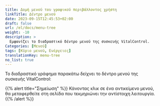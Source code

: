 ```yaml
---
title: Δομή μενού του γραφικού περιβάλλοντος χρήστη
linkTitle: Δέντρο μενού
date: 2023-09-15T12:45:53+02:00
draft: false
url: /el/docs/menu-tree
weight: -10
description: >
  Εμφανίζει το διαδραστικό δέντρο μενού της συσκευής VitalControl.
Categories: [Μενού]
tags: [Κύριο μενού, Ενέργειες]
translationKey: menu-tree
no_list: true
---
```


Το διαδραστικό γράφημα παρακάτω δείχνει το δέντρο μενού της συσκευής VitalControl:

{{% alert title="Σημείωση" %}}
Κάνοντας κλικ σε ένα αντικείμενο μενού, θα μεταφερθείτε στη σελίδα που τεκμηριώνει την αντίστοιχη λειτουργία.
{{% /alert %}}

<object data="menu-tree.svg" type="image/svg+xml" width="1100" >
</object>
